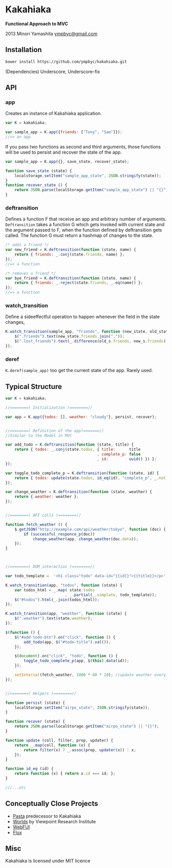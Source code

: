 Kakahiaka
=========

**Functional Approach to MVC**

2013 Minori Yamashita <ympbyc@gmail.com>


Installation
------------

```sh
bower install https://github.com/ympbyc/kakahiaka.git
```

(Dependencies) Underscore, Underscore-fix

API
---

### app

Creates an instance of Kakahiaka application.

```javascript
var K = kakahiaka;

var sample_app = K.app({friends: ["Tony", "Sam"]});
//=> an app
```

If you pass two functions as second and third arguments, those functions will be used to persist and recover the state of the app.

```javascript
var sample_app = K.app({}, save_state, recover_state);

function save_state (state) {
    localstorage.setItem("sample_app_state", JSON.stringify(state));
}
function recover_state () {
    return JSON.parse(localStorage.getItem("sample_app_state") || "{}");
}
```

### deftransition

Defines a function F that receive an app and arbitrary number of arguments.
`Deftransition` takes a function G which gets invoked with current state and the argument passed to F, when the function defined by deftransition gets called. The function G must return a hashmap of changes to the state.

```javascript
/* adds a friend */
var new_friend = K.deftransition(function (state, name) {
    return { friends: _.conj(state.friends, name) };
});
//=> a function

/* removes a friend */
var bye_friend = K.deftransition(function (state, name) {
    return { friends: _.reject(state.friends, _.eq(name)) };
});
//=> a function
```

### watch_transition

Define a sideeffectful operation to happen whenever the field in the state changes,

```javascript
K.watch_transition(sample_app, "friends", function (new_state, old_state) {
    $(".friends").text(new_state.friends.join(","));
    $(".lost_friends").text(_.difference(old_s.friends, new_s.friends).join(","));
});
```

### deref

`K.deref(sample_app)` too get the current state of the app. Rarely used.



Typical Structure
-----------------

```javascript
var K = kakahiaka;

//========( Initialization )========//

var app = K.app({todos: [], weather: "cloudy"}, persist, recover);


//========( Definition of the app)=======//
//Similar to the Model in MVC

var add_todo = K.deftransition(function (state, title) {
    return { todos: _.conj(state.todos, { title:      title
                                        , complete_p: false
                                        , id:         uuid() }) };
});

var toggle_todo_complete_p = K.deftransition(function (state, id) {
    return { todos: update(state.todos, id_eq(id), "complete_p", _.not) };
});

var change_weather = K.deftransition(function (state, weather) {
    return { weather: weather };
});


//========( API calls )========//

function fetch_weather () {
    $.getJSON("http://example.com/api/weather/tokyo", function (doc) {
        if (successful_responce_p(doc))
            change_weather(app, change_weather(doc.data));
    });
}



//========( DOM interaction )========//

var todo_template =  '<h1 class="todo" data-id="{{id}}">{{title}}</p>';

K.watch_transition(app, "todos", function (state) {
    var todos_html = _.map( state.todos
                          , _.partial(_.simplate, todo_template));
    $("#todos").html(_.join(todos_html));
});

K.watch_transition(app, "weather", function (state) {
    $(".weather").text(state.weather);
});

$(function () {
    $("#add-todo-btn").on("click", function () {
        add_todo(app, $("#todo-title").val());
    });

    $(document).on("click", "todo", function () {
        toggle_todo_complete_p(app, $(this).data(id));
    });

    setInterval(fetch_weather, 1000 * 60 * 10); //update weather every 10 minutes
});


//========( Helpers )========//

function persist (state) {
    localStorage.setItem("airpo_state", JSON.stringify(state));
}

function recover (state) {
    return JSON.parse(localStorage.getItem("airpo_state") || "{}");
}

function update (coll, filter, prop, updater) {
    return _.map(coll, function (x) {
        return filter(x) ? _.assoc(prop, updater(x)) : x;
    });
}

function id_eq (id) {
    return function (x) { return x.id === id; };
}

///...etc
```


Conceptually Close Projects
---------------------------

+ [Pasta](http://github.com/ympbyc/Pasta) predecessor to Kakahiaka
+ [Worlds](http://www.vpri.org/pdf/tr2011001_final_worlds.pdf) by Viewpoint Research Institute
+ [WebFUI](https://github.com/drcode/webfui)
+ [Flux](http://facebook.github.io/flux/docs/overview.html)


Misc
----

Kakahiaka is licensed under MIT licence
